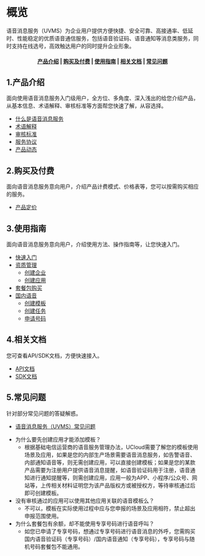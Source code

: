 <!--一下子提供一种思路，欢迎大家发挥 -->

# 概览
语音消息服务（UVMS）为企业用户提供方便快捷、安全可靠、高接通率、低延时、性能稳定的优质语音通信服务，包括语音验证码、语音通知等消息类服务，同时支持在线选号，高效触达用户的同时提升企业形象。


#### <center>[产品介绍](#_1产品介绍)   |   [购买及付费](#_2购买及付费)   |   [使用指南](#_3使用指南)   |   [相关文档](#_4相关文档)   |   [常见问题](#_5常见问题)</center>   

## 1.产品介绍

面向使用语音消息服务入门级用户，全方位、多角度、深入浅出的给您介绍产品，从基本信息、术语解释、审核标准等方面帮您快速了解，从容选择。

* [什么是语音消息服务](/uvms/introduction/definition.md)
* [术语解释](/uvms/introduction/term.md)
* [审核标准](/uvms/introduction/criteria.md)
* [服务协议](/uvms/introduction/agreement.md)
* [产品动态](/uvms/introduction/news.md)



## 2.购买及付费

面向语音消息服务意向用户，介绍产品计费模式、价格表等，您可以按需购买相应的服务。

* [产品定价](/uvms/price.md)



## 3.使用指南

面向语音消息服务意向用户，介绍使用方法、操作指南等，让您快速入门。

* [快速入门](/uvms/start.md)
* [资质管理](相对链接)
  * [创建企业](相对链接)
  * [创建应用](相对链接)
* [套餐包购买](相对链接)
* [国内语音](相对链接)
  * [创建模板](相对链接)
  * [创建任务](相对链接)
  * [申请号码](相对链接)



## 4.相关文档

您可查看API/SDK文档，方便快速接入。

* [API文档](链接)
* [SDK文档](链接)



## 5.常见问题

针对部分常见问题的答疑解惑。

* [语音消息服务（UVMS）常见问题](相对链接)
- 为什么要先创建应用才能添加模板？
  - 根据基础电信运营商的语音服务管理办法，UCloud需要了解您的模板使用场景及应用，如果是您的内部生产场景需要语音消息服务，如告警语音、内部通知语音等，则无需创建应用，可以直接创建模板；如果是您的某款产品需要为注册用户提供语音消息提醒，如语音验证码用于注册，语音通知进行通知提醒等，则需创建应用，应用一般为APP、小程序/公众号、网站等，上传相关材料证明您为该产品版权方或被授权方，等待审核通过后即可创建模板。
- 没有审核通过的应用可以使用其他应用关联的语音模板么？
  - 不可以，模板在实际使用过程中应与您申报的场景及应用相符，禁止超出申报范围使用。
- 为什么套餐包有余额，却不能使用专享号码进行语音呼叫？
  - 如您已申请了专享号码，想通过专享号码进行语音消息的外呼，您需购买国内语音验证码（专享号码）/国内语音通知（专享号码），专享号码与随机号码套餐包不能通用。
